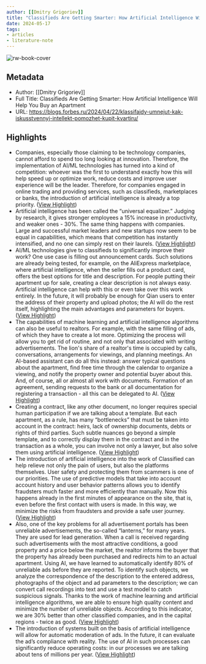 ```yaml
---
author: [[Dmitry Grigoriev]]
title: "Classifieds Are Getting Smarter: How Artificial Intelligence Will Help You Buy an Apartment"
date: 2024-05-17
tags: 
- articles
- literature-note
---
```

![rw-book-cover](https://blogs.forbes.ru/wp-content/uploads/2024/04/igor-omilaev-eggfz5x2lna-unsplash-2560.jpg)

## Metadata
- Author: [[Dmitry Grigoriev]]
- Full Title: Classifieds Are Getting Smarter: How Artificial Intelligence Will Help You Buy an Apartment
- URL: https://blogs.forbes.ru/2024/04/22/klassifajdy-umnejut-kak-iskusstvennyj-intellekt-pomozhet-kupit-kvartiru/

## Highlights
- Companies, especially those claiming to be technology companies, cannot afford to spend too long looking at innovation. Therefore, the implementation of AI/ML technologies has turned into a kind of competition: whoever was the first to understand exactly how this will help speed up or optimize work, reduce costs and improve user experience will be the leader. Therefore, for companies engaged in online trading and providing services, such as classifieds, marketplaces or banks, the introduction of artificial intelligence is already a top priority. ([View Highlight](https://read.readwise.io/read/01hy38hce5egrqp1mz28fth7rc))
- Artificial intelligence has been called the “universal equalizer.” Judging by research, it gives stronger employees a 15% increase in productivity, and weaker ones - 30%. The same thing happens with companies. Large and successful market leaders and new startups now seem to be equal in capabilities, which means that competition has instantly intensified, and no one can simply rest on their laurels. ([View Highlight](https://read.readwise.io/read/01hy38hpmset6bbkjkxm6kjd4b))
- AI/ML technologies give to classifieds to significantly improve their work? One use case is filling out announcement cards. Such solutions are already being tested, for example, on the AliExpress marketplace, where artificial intelligence, when the seller fills out a product card, offers the best options for title and description. For people putting their apartment up for sale, creating a clear description is not always easy. Artificial intelligence can help with this or even take over this work entirely. In the future, it will probably be enough for Qian users to enter the address of their property and upload photos; the AI ​​will do the rest itself, highlighting the main advantages and parameters for buyers. ([View Highlight](https://read.readwise.io/read/01hy38ja3rnynkvadrp55x55wx))
- The capabilities of machine learning and artificial intelligence algorithms can also be useful to realtors. For example, with the same filling of ads, of which they have to create a lot more. Optimizing the process will allow you to get rid of routine, and not only that associated with writing advertisements. The lion's share of a realtor's time is occupied by calls, conversations, arrangements for viewings, and planning meetings. An AI-based assistant can do all this instead: answer typical questions about the apartment, find free time through the calendar to organize a viewing, and notify the property owner and potential buyer about this. And, of course, all or almost all work with documents. Formation of an agreement, sending requests to the bank or all documentation for registering a transaction - all this can be delegated to AI. ([View Highlight](https://read.readwise.io/read/01hy38qejdscphdbhw7yxrxs8g))
- Creating a contract, like any other document, no longer requires special human participation if we are talking about a template. But each apartment, as a rule, has many “bottlenecks” that must be taken into account in the contract: heirs, lack of ownership documents, debts or rights of third parties. Such subtle nuances go beyond a simple template, and to correctly display them in the contract and in the transaction as a whole, you can involve not only a lawyer, but also solve them using artificial intelligence. ([View Highlight](https://read.readwise.io/read/01hy38qqcn3kbyhr6nwx6ed3hw))
- The introduction of artificial intelligence into the work of Classified can help relieve not only the pain of users, but also the platforms themselves. User safety and protecting them from scammers is one of our priorities. The use of predictive models that take into account account history and user behavior patterns allows you to identify fraudsters much faster and more efficiently than manually. Now this happens already in the first minutes of appearance on the site, that is, even before the first contact with users is made. In this way, we minimize the risks from fraudsters and provide a safe user journey. ([View Highlight](https://read.readwise.io/read/01hy38r9ak2bwhh55zce2fmwth))
- Also, one of the key problems for all advertisement portals has been unreliable advertisements, the so-called “lanterns,” for many years. They are used for lead generation. When a call is received regarding such advertisements with the most attractive conditions, a good property and a price below the market, the realtor informs the buyer that the property has already been purchased and redirects him to an actual apartment. Using AI, we have learned to automatically identify 80% of unreliable ads before they are reported. To identify such objects, we analyze the correspondence of the description to the entered address, photographs of the object and ad parameters to the description; we can convert call recordings into text and use a test model to catch suspicious signals. Thanks to the work of machine learning and artificial intelligence algorithms, we are able to ensure high quality content and minimize the number of unreliable objects. According to this indicator, we are 30% better than other classified companies, and in the capital regions - twice as good. ([View Highlight](https://read.readwise.io/read/01hy38s573b7jartphz6d1w5jg))
- The introduction of systems built on the basis of artificial intelligence will allow for automatic moderation of ads. In the future, it can evaluate the ad’s compliance with reality. The use of AI in such processes can significantly reduce operating costs: in our processes we are talking about tens of millions per year. ([View Highlight](https://read.readwise.io/read/01hy38sgdsz26kjb8hmqrwhade))
